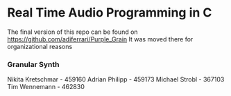 # Real Time Audio Programming in C

The final version of this repo can be found on https://github.com/adiferrari/Purple_Grain
It was moved there for organizational reasons

### Granular Synth
Nikita Kretschmar - 459160
Adrian Philipp - 459173
Michael Strobl - 367103
Tim Wennemann - 462830 

